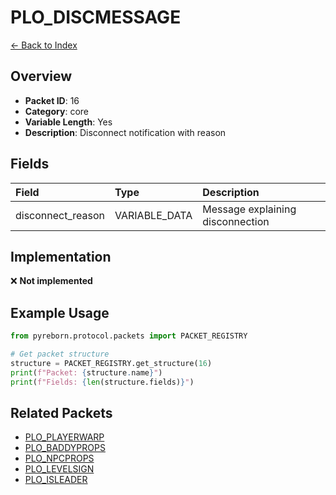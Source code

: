 # PLO_DISCMESSAGE

[← Back to Index](../index.md)

## Overview

- **Packet ID**: 16
- **Category**: core
- **Variable Length**: Yes
- **Description**: Disconnect notification with reason

## Fields

| Field | Type | Description |
|:------|:-----|:------------|
| disconnect_reason | VARIABLE_DATA | Message explaining disconnection |

## Implementation

❌ **Not implemented**

## Example Usage

```python
from pyreborn.protocol.packets import PACKET_REGISTRY

# Get packet structure
structure = PACKET_REGISTRY.get_structure(16)
print(f"Packet: {structure.name}")
print(f"Fields: {len(structure.fields)}")
```

## Related Packets

- [PLO_PLAYERWARP](PLO_PLAYERWARP.md)
- [PLO_BADDYPROPS](PLO_BADDYPROPS.md)
- [PLO_NPCPROPS](PLO_NPCPROPS.md)
- [PLO_LEVELSIGN](PLO_LEVELSIGN.md)
- [PLO_ISLEADER](PLO_ISLEADER.md)
